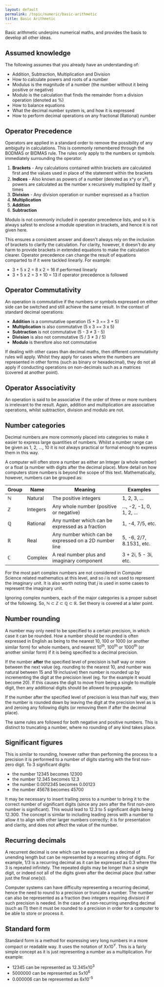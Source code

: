 ```yaml
---
layout: default
permalink: /topic/numeric/basic-arithmetic
title: Basic Arithmetic
---
```


Basic arithmetic underpins numerical maths, and provides the basis to develop all other ideas.

## Assumed knowledge
The following assumes that you already have an understanding of:

* Addition, Subtraction, Multiplication and Division
* How to calculate powers and roots of a number
* Modulus is the magnitude of a number (the number without it being positive or negative)
* Modulo is the calculation that finds the remainder from a division operation (denoted as %)
* How to balance equations
* What the decimal number system is, and how it is expressed
* How to perform decimal operations on any fractional (Rational) number

## Operator Precedence
Operators are applied in a standard order to remove the possibility of any ambiguity in calculations.  This is commonly remembered through the BODMAS or BIDMAS rule.  The rules only apply to the numbers or symbols immediately surrounding the operator.

1. **Brackets** - Any calculations contained within brackets are calculated first and the values used in place of the statement within the brackets
2. **Indices** - Also known as powers of a number (denoted as x^y or x<sup>y</sup>), powers are calculated as the number x recursively multiplied by itself y times
3. **Division** - Any division operation or number expressed as a fraction
4. **Multiplication**
5. **Addition**
6. **Subtraction**

Modulo is not commonly included in operator precedence lists, and so it is always safest to enclose a module operation in brackets, and hence it is not given here.

This ensures a consistent answer and doesn't always rely on the inclusion of brackets to clarify the calculation.  For clarity, however, it doesn't do any harm to provide brackets in extended equations to make the calculation clearer.  Operator precedence can change the result of equations comparted to if it were tackled linearly.  For example:

* 3 + 5 x 2 = 8 x 2 = 16 if performed linearly
* 3 + 5 x 2 = 3 + 10 = 13 if operator precedence is followed

## Operator Commutativity
An operation is commutative if the numbers or symbols expressed on either side can be switched and still achieve the same result.  In the context of standard decimal operations:

* **Addition** is a commutative operation (5 + 3 == 3 + 5)
* **Multiplication** is also commutative (5 x 3 == 3 x 5)
* **Subtraction** is not commutative (5 - 3 ≠ 3 - 5)
* **Division** is also not commutative (5 / 3 ≠ 3 / 5)
* **Modulo** is therefore also not commutative

If dealing with other cases than decimal maths, then different commutativity rules will apply.  Whilst they apply for cases where the numbers are represented in other forms (such as binary or hexadecimal), they do not all apply if conducting operations on non-decimals such as a matrices (covered at another point).

## Operator Associativity
An operation is said to be associative if the order of three or more numbers is irrelevant to the result.  Again, addition and multiplication are associative operations, whilst subtraction, division and modulo are not.

## Number categories
Decimal numbers are more commonly placed into categories to make it easier to express large quantities of numbers.  Whilst a number range can be given as 1, 2, ..., 10 it is not always practical or formal enough to express them in this way.

A computer will often store a number as either an Integer (a whole number) or a float (a number with digits after the decimal place).  More detail on how computers store numbers is beyond the scope of this text.  Mathematically, however, numbers can be grouped as:

|Group|Name|Meaning|Examples|
|-----|----|-------|--------|
|ℕ|Natural|The positive integers|1, 2, 3, ...|
|ℤ|Integers|Any whole number (positive or negative)|..., -2, -1, 0, 1, 2, ...|
|ℚ|Rational|Any number which can be expressed as a fraction|1, -4, 7/5, etc.|
|ℝ|Real|Any number which can be expressed on a 2D number line|5, -6, 2/7, 8.1531, etc.|
|ℂ|Complex|A real number plus and imaginary component|3 + 2i, 5 - 3i, etc.|

For the most part complex numbers are not considered in Computer Science related mathematics at this level, and so *i* is not used to represent the imaginary unit.  It is also worth noting that *j* is used in some cases to represent the imaginary unit.

Ignoring complex numbers, each of the major categories is a proper subset of the following.  So, ℕ ⊂ ℤ ⊂ ℚ ⊂ ℝ.  Set theory is covered at a later point.

## Number rounding
A number may only need to be specified to a certain precision, in which case it can be rounded.  How a number should be rounded is often expressed in English as being to the nearest 10, 100 or 1000 (or another similar form) for whole numbers, and nearest 10<sup>th</sup>, 100<sup>th</sup> or 1000<sup>th</sup> (or another similar form) if it is being specified to a decimal precision.

If the number **after** the specified level of precision is half way or more between the next value (eg. rounding to the nearest 10, and number was natural between 15 and 19 inclusive) then number is rounded up by incrementing the digit at the precision level (eg. for the example it would become 20).  If this causes the digit to move from being a single to multiple digit, then any additional digits should be allowed to propagate.

If the number after the specified level of precision is less than half way, then the number is rounded down by leaving the digit at the precision level as is and zeroing any following digits (or removing them if after the decimal place).

The same rules are followed for both negative and positive numbers.  This is distinct to truncating a number, where no rounding of any kind takes place.

## Significant figures
This is similar to rounding, however rather than performing the process to a precision it is performed to a number of digits starting with the first non-zero digit.  To 3 significant digits:

* the number 12345 becomes 12300
* the number 12.345 becomes 12.3
* the number 0.0012345 becomes 0.00123
* the number 45678 becomes 45700

It may be necessary to insert trailing zeros to a number to bring it to the correct number of significant digits (since any zero after the first non-zero number is significant).  This would lead to 12.3 to 5 significant digits being 12.300.  The concept is similar to including leading zeros with a number to allow it to align with other larger numbers correctly; it is for presentation and clarity, and does not affect the value of the number.

## Recurring decimals
A recurrent decimal is one which can be expressed as a decimal of unending length but can be represented by a recurring string of digits.  For example, 1/3 is a recurring decimal as it can be expressed as 0.3 where the 3 is repeated infinitely.  The repeated digits may be longer than a single digit, or indeed not all of the digits given after the decimal place (but rather just the final one(s)).

Computer systems can have difficulty representing a recurring decimal, hence the need to round to a precision or truncate a number.  The number can also be represented as a fraction (two integers requiring division) if such precision is needed.  In the case of a non-recurring unending decimal (such as Π) then it must be rounded to a precision in order for a computer to be able to store or process it.

## Standard form
Standard form is a method for expressing very long numbers in a more compact or readable way.  It uses the notation of Xx10<sup>Y</sup>.  This is a fairly simple concept as it is just representing a number as a multiplication.  For example:

* 12345 can be represented as 12.345x10<sup>3</sup>
* 5000000 can be represented as 5x10<sup>6</sup>
* 0.000006 can be represented as 6x10<sup>-5</sup>
